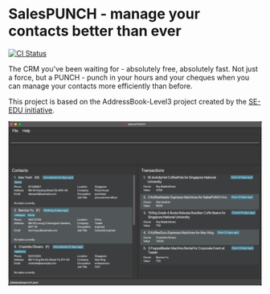 # SalesPUNCH - manage your contacts better than ever
[![CI Status](https://github.com/AY2223S2-CS2103-W16-4/tp/actions/workflows/gradle.yml/badge.svg)](https://github.com/AY2223S2-CS2103-W16-4/tp/actions/)

The CRM you've been waiting for - absolutely free, absolutely fast.
Not just a force, but a PUNCH - punch in your hours and your cheques when you can manage
your contacts more efficiently than before.

This project is based on the AddressBook-Level3 project created by the [SE-EDU initiative](https://se-education.org).

![Ui](docs/images/Ui.png)
